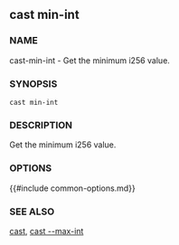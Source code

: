 ## cast min-int

### NAME

cast-min-int - Get the minimum i256 value.

### SYNOPSIS

``cast min-int``

### DESCRIPTION

Get the minimum i256 value.

### OPTIONS

{{#include common-options.md}}

### SEE ALSO

[cast](./cast.md), [cast --max-int](./cast-max-int.md)
